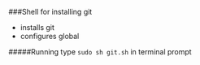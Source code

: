 ###Shell for installing git

* installs git
* configures global

#####Running
type `sudo sh git.sh` in terminal prompt